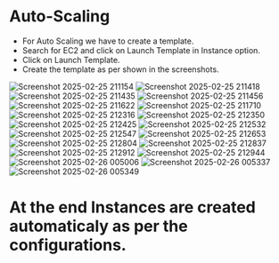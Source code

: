 # Auto-Scaling

- For Auto Scaling we have to create a template. <br>
- Search for EC2 and click on Launch Template in Instance option. <br>
- Click on Launch Template. <br>
- Create the template as per shown in the screenshots. <br>

![Screenshot 2025-02-25 211154](https://github.com/user-attachments/assets/ae7437cf-bc9d-4703-acac-32dab1ddf2f4)
![Screenshot 2025-02-25 211418](https://github.com/user-attachments/assets/08a129b6-658c-4483-8305-ff44feddd9a1)
![Screenshot 2025-02-25 211435](https://github.com/user-attachments/assets/9289a131-f81b-4fc4-83ae-21219bb97b2d)
![Screenshot 2025-02-25 211456](https://github.com/user-attachments/assets/72619c27-9fcf-4d0d-8c8b-8033d1dbb575)
![Screenshot 2025-02-25 211622](https://github.com/user-attachments/assets/a944200f-2864-42d2-88ec-38c0dbeb3de4)
![Screenshot 2025-02-25 211710](https://github.com/user-attachments/assets/1461fb31-12f0-4c78-9ef3-8fa6ba3931a3)
![Screenshot 2025-02-25 212316](https://github.com/user-attachments/assets/90f49f95-0c7e-4e41-97e4-6fee22f154fe)
![Screenshot 2025-02-25 212350](https://github.com/user-attachments/assets/bd9c324a-5cb0-4aca-9d3b-5703182c660e)
![Screenshot 2025-02-25 212425](https://github.com/user-attachments/assets/13435cb4-aa34-456f-94ff-ada275f3e920)
![Screenshot 2025-02-25 212532](https://github.com/user-attachments/assets/1f50b89e-0be9-4525-9aca-cb86c1e2c725)
![Screenshot 2025-02-25 212547](https://github.com/user-attachments/assets/d4ffdd50-0efc-4b26-8006-e01ad0ff13b9)
![Screenshot 2025-02-25 212653](https://github.com/user-attachments/assets/143ce1f3-bd02-45ae-bffb-e46e44ceb232)
![Screenshot 2025-02-25 212804](https://github.com/user-attachments/assets/613ed3b9-117f-4f1d-a4e5-3c005919a92a)
![Screenshot 2025-02-25 212837](https://github.com/user-attachments/assets/86bfe9a6-a8d0-4783-a88a-66f69a30790c)
![Screenshot 2025-02-25 212912](https://github.com/user-attachments/assets/4dfa3fae-6c72-44e7-a649-6c80547a74cf)
![Screenshot 2025-02-25 212944](https://github.com/user-attachments/assets/09c2018f-6d4b-4e79-bdce-b2a52fad7be5)
![Screenshot 2025-02-26 005006](https://github.com/user-attachments/assets/cf3efd43-3724-4710-89da-6c25b8856e61)
![Screenshot 2025-02-26 005337](https://github.com/user-attachments/assets/c550ee41-9faa-41e4-84fd-6b8432f553e0)
![Screenshot 2025-02-26 005349](https://github.com/user-attachments/assets/7bed2cd8-6373-4af6-b45d-8caa64347392)

# At the end Instances are created automaticaly as per the configurations. <br>
